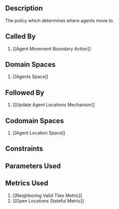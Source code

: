 ## Description

The policy which determines where agents move to.
## Called By
1. [[Agent Movement Boundary Action]]
## Domain Spaces
1. [[Agents Space]]
## Followed By
1. [[Update Agent Locations Mechanism]]
## Codomain Spaces
1. [[Agent Location Space]]
## Constraints
## Parameters Used
## Metrics Used
1. [[Neighboring Valid Tiles Metric]]
2. [[Open Locations Stateful Metric]]
